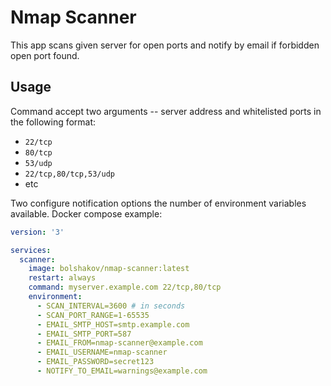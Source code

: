 # Nmap Scanner

This app scans given server for open ports and notify by email if forbidden open port found.

## Usage

Command accept two arguments -- server address and whitelisted ports in the following format:

* `22/tcp`
* `80/tcp`
* `53/udp`
* `22/tcp,80/tcp,53/udp`
* etc

Two configure notification options the number of environment variables available. Docker compose example:

```yml
version: '3'

services:
  scanner:
    image: bolshakov/nmap-scanner:latest
    restart: always
    command: myserver.example.com 22/tcp,80/tcp
    environment:
      - SCAN_INTERVAL=3600 # in seconds
      - SCAN_PORT_RANGE=1-65535
      - EMAIL_SMTP_HOST=smtp.example.com
      - EMAIL_SMTP_PORT=587
      - EMAIL_FROM=nmap-scanner@example.com
      - EMAIL_USERNAME=nmap-scanner
      - EMAIL_PASSWORD=secret123
      - NOTIFY_TO_EMAIL=warnings@example.com      
``` 

